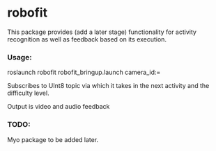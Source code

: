 robofit
=========

This package provides (add a later stage) functionality for activity recognition as well as feedback based on its execution.

### Usage:

roslaunch robofit robofit_bringup.launch camera_id:=<ID of your RGB camera>

Subscribes to UInt8 topic via which it takes in the next activity and the difficulty level.

Output is video and audio feedback


### TODO: 

Myo package to be added later.
